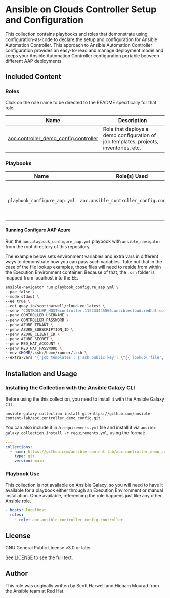 # Ansible on Clouds Controller Setup and Configuration

This collection contains playbooks and roles that demonstrate using configuration-as-code to declare the setup and configuration for Ansible Automation Controller.  This approach to Ansible Automation Controller configuration provides an easy-to-read and manage deployment model and keeps your Ansible Automation Controller configuration portable between different AAP deployments.

## Included Content

<!--start collection content-->
### Roles

Click on the role name to be directed to the README specifically for that role.

| Name                                                                                                                                            | Description                                                                          |
| ----------------------------------------------------------------------------------------------------------------------------------------------- | ------------------------------------------------------------------------------------ |
| [aoc.controller_demo_config.controller](https://github.com/ansible-content-lab/aoc.controller_demo_config/blob/main/roles/controller/README.md) | Role that deploys a demo configuration of job templates, projects, inventories, etc. |

### Playbooks

| Name                         | Role(s) Used                               | Description                                               |
| ---------------------------- | ------------------------------------------ | --------------------------------------------------------- |
| `playbook_configure_aap.yml` | `aoc.ansible_controller_config.controller` | A playbook that runs the AAP on Azure configuration role. |

#### Running Configure AAP Azure

Run the `aoc.playbook_configure_aap.yml` playbook with `ansible_navigator` from the root directory of this repository.  

The example below sets environment variables and extra vars in different ways to demonstrate how you can pass such variables.  Take not that in the case of the file lookup examples, those files will need to reside from within the Execution Environment container.  Because of that, the `.ssh` folder is mapped from localhost into the EE.

```bash
ansible-navigator run playbook_configure_aap.yml \
--pae false \
--mode stdout \
--ee true \
--eei quay.io/scottharwell/cloud-ee:latest \
--senv "CONTROLLER_HOST=controller.112233445566.ansiblecloud.redhat.com" \
--penv CONTROLLER_USERNAME \
--penv CONTROLLER_PASSWORD \
--penv AZURE_TENANT \
--penv AZURE_SUBSCRIPTION_ID \
--penv AZURE_CLIENT_ID \
--penv AZURE_SECRET \
--penv RED_HAT_ACCOUNT \
--penv RED_HAT_PASSWORD \
--eev $HOME/.ssh:/home/runner/.ssh \
--extra-vars "{'job_templates': {'ssh_public_key': \"{{ lookup('file','~/.ssh/id_rsa_azure_demo.pub') }}\", 'admin_password': 'ansible123456', 'log_ws_name': 'log-ws' }}"
```

## Installation and Usage

### Installing the Collection with the Ansible Galaxy CLI

Before using the this collection, you need to install it with the Ansible Galaxy CLI:

`ansible-galaxy collection install git+https://github.com/ansible-content-lab/aoc.controller_demo_config.git`

You can also include it in a `requirements.yml` file and install it via `ansible-galaxy collection install -r requirements.yml`, using the format:

```yaml
---
collections:
  - name: https://github.com/ansible-content-lab/aoc.controller_demo_config
    type: git
    version: main
```

### Playbook Use

This collection is not available on Ansible Galaxy, so you will need to have it available for a playbook either through an Execution Environment or manual installation.  Once available, referencing the role happens just like any other Ansible role.

```yaml
- hosts: localhost
  roles:
    - role: aoc.ansible_controller_config.controller
```

## License

GNU General Public License v3.0 or later

See [LICENSE](https://github.com/ansible-content-lab/aoc.controller_demo_config/blob/main/LICENSE) to see the full text.

## Author

This role was originally written by Scott Harwell and Hicham Mourad from the Ansible team at Red Hat.
